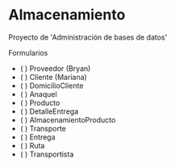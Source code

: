 # Almacenamiento
Proyecto de 'Administración de bases de datos'

Formularios
- ( ) Proveedor (Bryan)
- ( ) Cliente (Mariana)
- ( ) DomicilioCliente
- ( ) Anaquel
- ( ) Producto
- ( ) DetalleEntrega
- ( ) AlmacenamientoProducto
- ( ) Transporte
- ( ) Entrega
- ( ) Ruta
- ( ) Transportista
